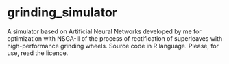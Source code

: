 # grinding_simulator
A simulator based on Artificial Neural Networks developed by me for optimization with NSGA-II of the process of rectification of 
superleaves with high-performance grinding wheels. Source code in R language. Please, for use, read the licence.
